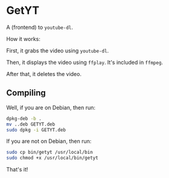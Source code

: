 # GetYT
A (frontend) to `youtube-dl`.

How it works:

First, it grabs the video using `youtube-dl`.

Then, it displays the video using `ffplay`. It's included in `ffmpeg`.

After that, it deletes the video.

## Compiling
Well, if you are on Debian, then run:
```bash
dpkg-deb -b .
mv ..deb GETYT.deb
sudo dpkg -i GETYT.deb
```
If you are not on Debian, then run:
```bash
sudo cp bin/getyt /usr/local/bin
sudo chmod +x /usr/local/bin/getyt
```
That's it!
